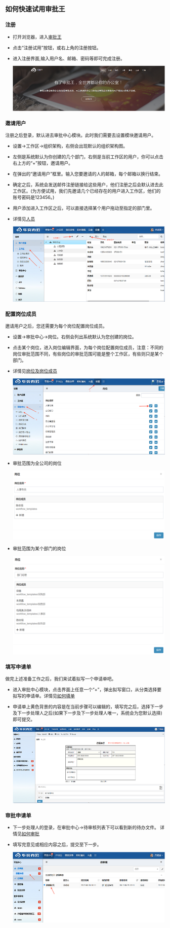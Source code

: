 ## 如何快速试用审批王
### 注册
- 打开浏览器，进入[审批王](https://www.steedos.com/cn/)
- 点击“注册试用”按钮，或右上角的注册按钮。
- 进入注册界面,输入用户名、邮箱、密码等即可完成注册。
   
	 ![](images/试用.png)

### 邀请用户
注册之后登录，默认进去审批中心模块。此时我们需要去设置模块邀请用户。
- 设置->工作区->组织架构，右侧会出现默认的组织架构图。
- 左侧是系统默认为你创建的几个部门，右侧是当前工作区的用户，你可以点击右上方的“+”按钮，邀请用户。
- 在弹出的“邀请用户”框里。输入您要邀请的人的邮箱，每个邮箱以换行结束。
- 确定之后，系统会发送邮件注册链接给这些用户，他们注册之后会默认进去此工作区。(为方便试用，我们先邀请几个已经存在的用户进入工作区，他们的账号密码是123456。)
- 用户添加进入工作区之后，可以直接选择某个用户拖动至指定的部门里。
- 详情见[人员](admin_space_users.html)
   
    ![](images/试用3.png)

### 配置岗位成员
邀请用户之后，您还需要为每个岗位配置岗位成员。
- 设置->审批中心->岗位。右侧会列出系统默认为您创建的岗位。
- 点击某个岗位，进入岗位编辑界面，为每个岗位配置岗位成员，注意：不同的岗位审批范围不同，有些岗位的审批范围可能是整个工作区，有些则只是某个部门。
- 详情见[岗位及岗位成员](admin_positions.html)
    
    ![](images/试用7.png)
- 审批范围为全公司的岗位    
    
    ![](images/岗位2.png)
- 审批范围为某个部门的岗位
    
    ![](images/岗位3.png)


### 填写申请单
做完上述准备工作之后，我们来试着拟写一个申请单吧。
- 进入审批中心模块，点击界面上任意一个“+”，弹出拟写窗口，从分类选择要拟写的申请单。详情见[如何填单](instance_add.html)
- 申请单上黄色背景的内容是在当前步骤可以编辑的，填写完之后，选择下一步及下一步处理人之后(如果下一步及下一步处理人唯一，系统会为您默认选择)即可提交。 
     
     ![](images/试用4.png)

### 审批申请单
- 下一步处理人的登录，在审批中心->待审核列表下可以看到新的待办文件。 详情见[如何审批](instance_approve.html)
- 填写完意见或相应内容之后，提交至下一步。     
     
     ![](images/试用5.png)